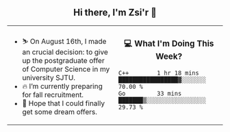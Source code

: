 <h2 align="center"> Hi there, I'm Zsi'r 👋 </h2>

<table>
    <tr>
        <td valign="center" width="50%">
            <ul>
                <li> ⛷️ On August 16th, I made an crucial decision: to give up the postgraduate offer of Computer Science in my university SJTU.</li>
                <li> 🔥 I’m currently preparing for fall recruitment.</li>
                <li> 🙏 Hope that I could finally get some dream offers.</li>
            </ul>
        </td>
       <td valign="top" width="50%">

<h3 align="center"> 💻 What I'm Doing This Week? </h3>

<!--START_SECTION:waka-->
```text
C++        1 hr 18 mins    █████████████████▓░░░░░░░   70.00 % 
Go         33 mins         ███████▒░░░░░░░░░░░░░░░░░   29.73 % 
```
<!--END_SECTION:waka-->
</td></tr>
</table>
